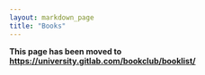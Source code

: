 ```yaml
---
layout: markdown_page
title: "Books"
---
```


**This page has been moved to https://university.gitlab.com/bookclub/booklist/**
